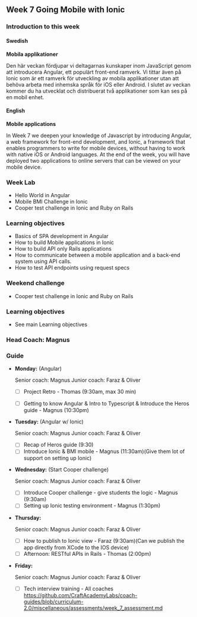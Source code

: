 ## Week 7 Going Mobile with Ionic
### Introduction to this week

#### Swedish
**Mobila applikationer**

Den här veckan fördjupar vi deltagarnas kunskaper inom JavaScript genom att introducera Angular, ett populärt front-end ramverk. Vi tittar även på Ionic som är ett ramverk för utveckling av mobila applikationer utan att behöva arbeta med inhemska språk för iOS eller Android. I slutet av veckan kommer du ha utvecklat och distribuerat två applikationer som kan ses på en mobil enhet.

#### English
**Mobile applications**

In Week 7 we deepen your knowledge of Javascript by introducing Angular, a web framework for front-end development, and Ionic, a framework that enables programmers to write for mobile devices, without having to work with native iOS or Android languages. At the end of the week, you will have deployed two applications to online servers that can be viewed on your mobile device.

### Week Lab
* Hello World in Angular
* Mobile BMI Challenge in Ionic
* Cooper test challenge in Ionic and Ruby on Rails

### Learning objectives
* Basics of SPA development in Angular
* How to build Mobile applications in Ionic
* How to build API only Rails applications
* How to communicate between a mobile application and a back-end system using API calls.
* How to test API endpoints using request specs


### Weekend challenge
* Cooper test challenge in Ionic and Ruby on Rails

### Learning objectives
* See main Learning objectives

### Head Coach: Magnus 

### Guide
- **Monday:** (Angular)

  Senior coach: Magnus
  Junior coach: Faraz & Oliver
  
  - [ ] Project Retro - Thomas (9:30am, max 30 min)
  - [ ] Getting to know Angular & Intro to Typescript & Introduce the Heros guide - Magnus (10:30pm)
  

- **Tuesday:** (Angular w/ Ionic)
  
  Senior coach: Magnus
  Junior coach: Faraz & Oliver
  
  - [ ] Recap of Heros guide (9:30) 
  - [ ] Introduce Ionic & BMI mobile - Magnus (11:30am)(Give them lot of support on setting up Ionic) 

- **Wednesday:** (Start Cooper challenge)
  
  Senior coach: Magnus
  Junior coach: Faraz & Oliver
  
  - [ ] Introduce Cooper challenge - give students the logic - Magnus (9:30am)
  - [ ] Setting up Ionic testing environment - Magnus (1:30pm)

- **Thursday:**

  Senior coach: Magnus
  Junior coach: Faraz & Oliver
  
  - [ ] How to publish to Ionic view - Faraz (9:30am)(Can we publish the app directly from XCode to the IOS device) 
  - [ ] Afternoon: RESTful APIs in Rails - Thomas (2:00pm)

- **Friday:**

  Senior coach: Magnus
  Junior coach: Faraz & Oliver
  
  - [ ] Tech interview training - All coaches https://github.com/CraftAcademyLabs/coach-guides/blob/curriculum-2.0/miscellaneous/assessments/week_7_assessment.md
